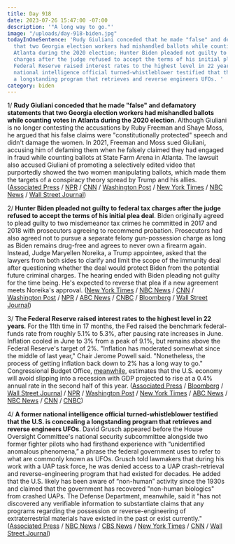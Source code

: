 ```yaml
---
title: Day 918
date: 2023-07-26 15:47:00 -07:00
description: '"A long way to go."'
image: "/uploads/day-918-biden.jpg"
todayInOneSentence: 'Rudy Giuliani conceded that he made "false" and defamatory statements
  that two Georgia election workers had mishandled ballots while counting votes in
  Atlanta during the 2020 election; Hunter Biden pleaded not guilty to federal tax
  charges after the judge refused to accept the terms of his initial plea deal; the
  Federal Reserve raised interest rates to the highest level in 22 years; and a former
  national intelligence official turned-whistleblower testified that the U.S. is concealing
  a longstanding program that retrieves and reverse engineers UFOs. '
category: biden
---
```


1/ **Rudy Giuliani conceded that he made "false" and defamatory statements that two Georgia election workers had mishandled ballots while counting votes in Atlanta during the 2020 election**. Although Giuliani is no longer contesting the accusations by Ruby Freeman and Shaye Moss, he argued that his false claims were "constitutionally protected" speech and didn't damage the women. In 2021, Freeman and Moss sued Giuliani, accusing him of defaming them when he falsely claimed they had engaged in fraud while counting ballots at State Farm Arena in Atlanta. The lawsuit also accused Giuliani of promoting a selectively edited video that purportedly showed the two women manipulating ballots, which made them the targets of a conspiracy theory spread by Trump and his allies. ([Associated Press](https://apnews.com/article/giuliani-georgia-election-workers-lawsuit-false-statements-afc64a565ee778c6914a1a69dc756064) / [NPR](https://www.npr.org/2023/07/26/1190173929/rudy-giuliani-georgia-election-workers) / [CNN](https://www.cnn.com/2023/07/26/politics/rudy-giuliani-georgia-election-workers/index.html) / [Washington Post](https://www.washingtonpost.com/politics/2023/07/26/rudy-giuliani-false-statements-georgia/) / [New York Times](https://www.nytimes.com/2023/07/26/us/politics/giuliani-georgia-election-workers.html) / [NBC News](https://www.nbcnews.com/politics/2020-election/rudy-giuliani-concedes-made-false-statements-georgia-election-workers-rcna96395) / [Wall Street Journal](https://www.wsj.com/articles/rudy-giuliani-says-he-wont-contest-that-he-made-false-statements-ad706fd6?mod=hp_lista_pos1))

2/ **Hunter Biden pleaded not guilty to federal tax charges after the judge refused to accept the terms of his initial plea deal**. Biden originally agreed to plead guilty to two misdemeanor tax crimes he committed in 2017 and 2018 with prosecutors agreeing to recommend probation. Prosecutors had also agreed not to pursue a separate felony gun-possession charge as long as Biden remains drug-free and agrees to never own a firearm again. Instead, Judge Maryellen Noreika, a Trump appointee, asked that the lawyers from both sides to clarify and limit the scope of the immunity deal after questioning whether the deal would protect Biden from the potential future criminal charges. The hearing ended with Biden pleading not guilty for the time being. He's expected to reverse that plea if a new agreement meets Noreika's approval. ([New York Times](https://www.nytimes.com/live/2023/07/26/us/hunter-biden-plea-tax-charges) / [NBC News](https://www.nbcnews.com/politics/justice-department/hunter-biden-expected-plead-guilty-criminal-tax-case-rcna96232) / [CNN](https://www.cnn.com/politics/live-news/hunter-biden-tax-charges-hearing/index.html) / [Washington Post](https://www.washingtonpost.com/national-security/2023/07/26/hunter-biden-plea-deal/) / [NPR](https://www.npr.org/2023/07/26/1190211798/hunter-biden-plea-tax-charges) / [ABC News](https://abcnews.go.com/Politics/hunter-bidens-plea-deal-fell-apart-now-dramatic/story?id=101671356) / [CNBC](https://www.cnbc.com/2023/07/26/hunter-biden-guilty-plea-criminal-tax-charges.html) / [Bloomberg](https://www.bloomberg.com/news/articles/2023-07-26/hunter-biden-plea-deal-with-doj-falls-apart-in-court?srnd=premium&sref=MIBMEEoj) / [Wall Street Journal](https://www.wsj.com/articles/hunter-biden-plea-deal-in-jeopardy-ff556d70?mod=hp_lead_pos1))

3/ **The Federal Reserve raised interest rates to the highest level in 22 years**. For the 11th time in 17 months, the Fed raised the benchmark federal-funds rate from roughly 5.1% to 5.3%, after pausing rate increases in June. Inflation cooled in June to 3% from a peak of 9.1%, but remains above the Federal Reserve's target of 2%. "Inflation has moderated somewhat since the middle of last year," Chair Jerome Powell said. "Nonetheless, the process of getting inflation back down to 2% has a long way to go." Congressional Budget Office, [meanwhile](https://www.bloomberg.com/news/articles/2023-07-26/us-economy-will-skirt-a-recession-latest-cbo-projections-show?srnd=premium&sref=MIBMEEoj), estimates that the U.S. economy will avoid slipping into a recession with GDP projected to rise at a 0.4% annual rate in the second half of this year. ([Associated Press](https://apnews.com/article/federal-reserve-inflation-interest-rates-economy-jobs-47a78ceb285ac50217ef39e2441112ee) / [Bloomberg](https://www.bloomberg.com/news/articles/2023-07-26/fed-raises-rates-to-22-year-high-leaves-door-open-for-more?srnd=premium&sref=MIBMEEoj) / [Wall Street Journal](https://www.wsj.com/articles/federal-reserve-raises-interest-rates-to-22-year-high-3c3e499c) / [NPR](https://www.npr.org/2023/07/26/1190093285/fed-federal-reserve-interest-rates-borrowing-inflation) / [Washington Post](https://www.washingtonpost.com/business/2023/07/26/fed-july-interest-rate-hike/) / [New York Times](https://www.nytimes.com/2023/07/26/business/fed-meeting-interest-rate-powell.html) / [ABC News](https://abcnews.go.com/Business/federal-reserve-expected-escalate-inflation-fight-final-time/story?id=101605844) / [NBC News](https://www.nbcnews.com/business/economy/interest-rate-hike-july-2023-how-much-higher-federal-reserve-rcna96210) / [CNN](https://www.cnn.com/2023/07/26/economy/fed-july-interest-rate-decision-final/index.html) / [CNBC](https://www.cnbc.com/2023/07/26/live-updates-fed-decision-july-2023.html))

4/ **A former national intelligence official turned-whistleblower testified that the U.S. is concealing a longstanding program that retrieves and reverse engineers UFOs**. David Grusch appeared before the House Oversight Committee's national security subcommittee alongside two former fighter pilots who had firsthand experience with “unidentified anomalous phenomena,” a phrase the federal government uses to refer to what are commonly known as UFOs. Grusch told lawmakers that during his work with a UAP task force, he was denied access to a UAP crash-retrieval and reverse-engineering program that had existed for decades. He added that the U.S. likely has been aware of “non-human” activity since the 1930s and claimed that the government has recovered "non-human biologics" from crashed UAPs. The Defense Department, meanwhile, said it "has not discovered any verifiable information to substantiate claims that any programs regarding the possession or reverse-engineering of extraterrestrial materials have existed in the past or exist currently." ([Associated Press](https://apnews.com/article/ufos-uaps-congress-whistleblower-spy-aliens-ba8a8cfba353d7b9de29c3d906a69ba7) / [NBC News](https://www.nbcnews.com/politics/congress/house-oversight-committee-hold-hearing-ufos-rcna96154) / [CBS News](https://www.cbsnews.com/news/ufo-hearing-congress-uap-takeaways-whistleblower-conference-david-grusch-2023/) / [New York Times](https://www.nytimes.com/2023/07/26/us/politics/ufo-hearing.html) / [CNN](https://www.cnn.com/2023/07/26/politics/ufo-house-hearing-congress/index.html) / [Wall Street Journal](https://www.wsj.com/articles/house-oversight-committee-congress-ufo-hearing-ceeceae6?mod=hp_lead_pos8))
